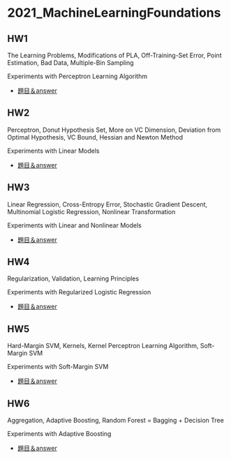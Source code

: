 # 2021_MachineLearningFoundations
## HW1
The Learning Problems, Modifications of PLA, Off-Training-Set Error, Point Estimation, Bad Data, Multiple-Bin Sampling

Experiments with Perceptron Learning Algorithm
* [題目＆answer](https://github.com/yolyo123/2021_MachineLearningFoundations/blob/main/HW1/HW1_2.pdf)

## HW2
Perceptron, Donut Hypothesis Set, More on VC Dimension, Deviation from Optimal Hypothesis, VC Bound, Hessian and Newton Method

Experiments with Linear Models
* [題目＆answer](https://github.com/yolyo123/2021_MachineLearningFoundations/blob/main/HW2/HW2.pdf)

## HW3
Linear Regression, Cross-Entropy Error, Stochastic Gradient Descent, Multinomial Logistic Regression, Nonlinear Transformation

Experiments with Linear and Nonlinear Models
* [題目＆answer](https://github.com/yolyo123/2021_MachineLearningFoundations/blob/main/HW3/HW3_1.pdf)

## HW4
Regularization, Validation, Learning Principles

Experiments with Regularized Logistic Regression
* [題目＆answer](https://github.com/yolyo123/2021_MachineLearningFoundations/blob/main/HW4/HW4.pdf)

## HW5
Hard-Margin SVM, Kernels, Kernel Perceptron Learning Algorithm, Soft-Margin SVM

Experiments with Soft-Margin SVM
* [題目＆answer](https://github.com/yolyo123/2021_MachineLearningFoundations/blob/main/HW5/HW5new.pdf)

## HW6
Aggregation, Adaptive Boosting, Random Forest = Bagging + Decision Tree

Experiments with Adaptive Boosting
* [題目＆answer](https://github.com/yolyo123/2021_MachineLearningFoundations/blob/main/HW6/HW6.pdf)

